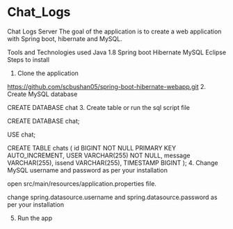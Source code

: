 # Chat_Logs
Chat Logs Server
The goal of the application is to create a web application with Spring boot, hibernate and MySQL.

Tools and Technologies used
Java 1.8
Spring boot
Hibernate 
MySQL 
Eclipse 
Steps to install
1. Clone the application

https://github.com/scbushan05/spring-boot-hibernate-webapp.git
2. Create MySQL database

CREATE DATABASE chat
3. Create table or run the sql script file

CREATE DATABASE chat;

USE chat;

CREATE TABLE chats
(
	id BIGINT NOT NULL PRIMARY KEY AUTO_INCREMENT,
    USER VARCHAR(255) NOT NULL,
    message VARCHAR(255),
    issend VARCHAR(255),
    TIMESTAMP BIGINT
);
4. Change MySQL username and password as per your installation

open src/main/resources/application.properties file.

change spring.datasource.username and spring.datasource.password as per your installation

5. Run the app


